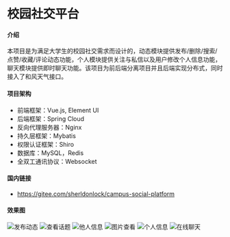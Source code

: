 # 校园社交平台

#### 介绍
本项目是为满足大学生的校园社交需求而设计的，动态模块提供发布/删除/搜索/点赞/收藏/评论动态功能，个人模块提供关注与私信以及用户修改个人信息功能，聊天模块提供即时聊天功能。该项目为前后端分离项目并且后端实现分布式，同时接入了和风天气接口。

#### 项目架构
- 前端框架：Vue.js, Element UI
- 后端框架：Spring Cloud
- 反向代理服务器：Nginx
- 持久层框架：Mybatis
- 权限认证框架：Shiro
- 数据库：MySQL，Redis
- 全双工通讯协议：Websocket

#### 国内链接
- https://gitee.com/sherldonlock/campus-social-platform

#### 效果图
![发布动态](https://foruda.gitee.com/images/1667731188799844372/8aa209eb_8481189.png "微信图片_20221106183900.png")
![查看话题](https://foruda.gitee.com/images/1667731230515894674/aac4a3e4_8481189.png "微信图片_20221106183907.png")
![他人信息](https://foruda.gitee.com/images/1667731287456407481/a6c93a39_8481189.png "微信图片_20221106183911.png")
![图片查看](https://foruda.gitee.com/images/1667731337075099175/df75a6ae_8481189.png "微信图片_20221106183913.png")
![个人信息](https://foruda.gitee.com/images/1667731370282182341/fe8191c6_8481189.png "微信图片_20221106183916.png")
![在线聊天](https://foruda.gitee.com/images/1667731446255891230/b34cd2ec_8481189.png "微信图片_20221106183919.png")
